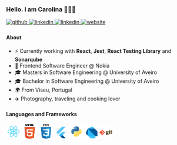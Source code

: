 ### Hello. I am Carolina 👩🏽‍💻

<a href="https://cmalbuquerque.github.io" target="_blank">
<img src=https://img.shields.io/badge/website-%2324292e.svg?&style=for-the-badge&logo=google-chrome&logoColor=white&color=C67F55 alt=github style="margin-bottom: 5px;" />
</a>


<a href="https://www.linkedin.com/in/carolina-albuquerque29/" target="_blank">
<img src=https://img.shields.io/badge/linkedin-%231E77B5.svg?&style=for-the-badge&logo=linkedin&logoColor=white&color=C67F55 alt=linkedin style="margin-bottom: 5px;" />
</a>

<a href="https://carolinamalbuquerque.medium.com/" target="_blank">
<img src=https://img.shields.io/badge/medium-%231E77B5.svg?&style=for-the-badge&logo=medium&logoColor=white&color=C67F55 alt=linkedin style="margin-bottom: 5px;" />
</a>

<a href="https://github.com/cmalbuquerque" target="_blank">
<img src=https://img.shields.io/badge/github-%2324292e?&style=for-the-badge&logo=github&logoColor=white&color=C67F55 alt=website style="margin-bottom: 5px;" />
</a>

#### About

- ⚡️    Currently working with **React**, **Jest**, **React Testing Library** and **Sonarqube**
- 💼    Frontend Software Engineer @ Nokia
- 🎓    Masters in Software Engineering @ University of Aveiro
- 🎓    Bachelor in Software Engineering @ University of Aveiro
- 🌍    From Viseu, Portugal
- ✈️    Photography, traveling and cooking lover




#### Languages and Frameworks
<code><img height="40" src="https://raw.githubusercontent.com/github/explore/80688e429a7d4ef2fca1e82350fe8e3517d3494d/topics/react/react.png"></code>
<code><img height="40" src="https://raw.githubusercontent.com/github/explore/80688e429a7d4ef2fca1e82350fe8e3517d3494d/topics/html/html.png"></code>
<code><img height="40" src="https://raw.githubusercontent.com/github/explore/80688e429a7d4ef2fca1e82350fe8e3517d3494d/topics/css/css.png"></code>
<code><img height="35" src="https://raw.githubusercontent.com/github/explore/80688e429a7d4ef2fca1e82350fe8e3517d3494d/topics/flutter/flutter.png"></code>
<code><img height="40" src="https://raw.githubusercontent.com/github/explore/80688e429a7d4ef2fca1e82350fe8e3517d3494d/topics/python/python.png"></code>
<code><img height="35" src="https://raw.githubusercontent.com/github/explore/80688e429a7d4ef2fca1e82350fe8e3517d3494d/topics/dart/dart.png"></code>
<code><img height="35" src="https://raw.githubusercontent.com/github/explore/80688e429a7d4ef2fca1e82350fe8e3517d3494d/topics/git/git.png"></code>

